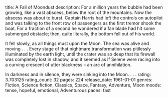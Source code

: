 title: A Fall of Moondust
description: For a million years the bubble had been growing, like a vast abscess, below the root of the mountains. Now the abscess was about to burst. Captain Harris had left the controls on autopilot and was talking to the front row of passengers as the first tremor shook the boat. For a fraction of a second he wondered if a fan blade had hit some submerged obstacle; then, quite literally, the bottom fell out of his world.

It fell slowly, as all things must upon the Moon. The sea was alive and moving . . . Every stage of that nightmare transformation was pitilessly illuminated by the earth light, until the crater was so deep that its firewall was completely lost in shadow, and it seemed as if Selene were racing into a curving crescent of utter blackness – an arc of annihilation.

In darkness and in silence, they were sinking into the Moon. . . .
rating: 3.703125
rating_count: 32
pages: 224
release_date: 1961-01-01
genres: Fiction, Science fiction, Classics, Space, Fantasy, Adventure, Moon
moods: tense, hopeful, emotional, Adventurous
paces: fast